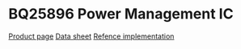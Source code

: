 # BQ25896 Power Management IC

[Product page](https://www.ti.com/product/BQ25896)
[Data sheet](https://www.ti.com/lit/gpn/bq25896)
[Refence implementation](https://github.com/lewisxhe/XPowersLib/blob/73b92a6641b72c0aca2be989207689cb05da9788/src/PowersBQ25896.tpp)
